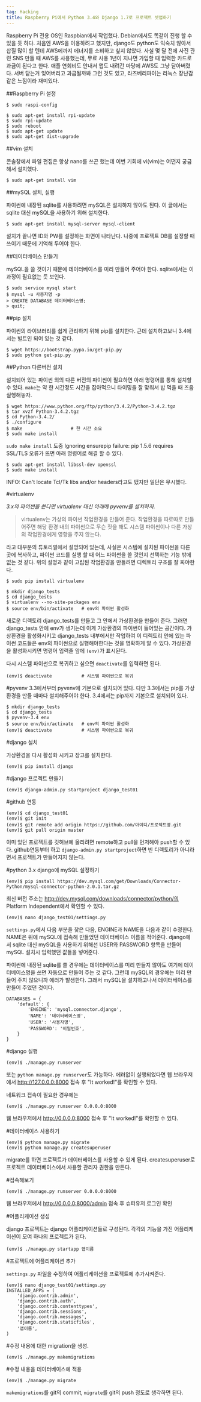 ```yaml
---
tag: Hacking
title: Raspberry Pi에서 Python 3.4와 Django 1.7로 프로젝트 셋업하기
---
```


Raspberry Pi 전용 OS인 Raspbian에서 작업했다. Debian에서도 똑같이 진행 할 수 있을 듯 하다. 처음엔 AWS을 이용하려고 했지만, django도 python도 익숙치 않아서 삽질 많이 할 텐데 AWS에까지 에너지를 소비하고 싶지 않았다. 사실 몇 달 전에 사진 관련 SNS 만들 때 AWS를 사용했는데, 무료 사용 1년이 지나면 가입할 때 입력한 카드로 과금이 된다고 한다. 애플 연회비도 안내서 앱도 내려간 마당에 AWS도 그냥 닫아버렸다. 서버 닫는거 잊어버리고 과금될까봐 그런 것도 있고, 라즈베리파이는 리눅스 장난감 같은 느낌이라 재미있다.

##Raspberry Pi 설정

    $ sudo raspi-config

    $ sudo apt-get install rpi-update
    $ sudo rpi-update
    $ sudo reboot
    $ sudo apt-get update
    $ sudo apt-get dist-upgrade

##vim 설치

콘솔창에서 파일 편집은 항상 nano를 쓰곤 했는데 이번 기회에 vi(vim)는 어떤지 궁금해서 설치했다. 

    $ sudo apt-get install vim

##mySQL 설치, 실행

파이썬에 내장된 sqlite를 사용하려면 mySQL은 설치하지 않아도 된다. 이 글에서는 sqlite 대신 mySQL을 사용하기 위해 설치한다.

    $ sudo apt-get install mysql-server mysql-client

설치가 끝나면 ID와 PW를 설정하는 화면이 나타난다. 나중에 프로젝트 DB를 설정할 때 쓰이기 때문에 기억해 두어야 한다.

##데이터베이스 만들기

mySQL을 쓸 것이기 때문에 데이터베이스를 미리 만들어 주어야 한다. sqlite에서는 이 과정이 필요없는 듯 보인다.

    $ sudo service mysql start
    $ mysql -u 사용자명 -p
    > CREATE DATABASE 데이터베이스명;
    > quit;

##pip 설치

파이썬의 라이브러리를 쉽게 관리하기 위해 pip를 설치한다. 근데 설치하고보니 3.4에서는 빌트인 되어 있는 것 같다.

    $ wget https://bootstrap.pypa.io/get-pip.py
    $ sudo python get-pip.py

##Python 다른버전 설치

설치되어 있는 파이썬 외의 다른 버전의 파이썬이 필요하면 아래 명령어를 통해 설치할 수 있다. `make`는 약 한 시간정도 시간을 잡아먹으니 타이밍을 잘 맞춰서 밥 먹을 때 즈음 실행해놓자.

    $ wget https://www.python.org/ftp/python/3.4.2/Python-3.4.2.tgz
    $ tar xvzf Python-3.4.2.tgz
    $ cd Python-3.4.2/
    $ ./configure
    $ make                  # 한 시간 소요
    $ sudo make install 

`sudo make install` 도중 Ignoring ensurepip failure: pip 1.5.6 requires SSL/TLS 오류가 뜨면 아래 명령어로 해결 할 수 있다.

    $ sudo apt-get install libssl-dev openssl 
    $ sudo make install

INFO: Can't locate Tcl/Tk libs and/or headers라고도 떴지만 일단은 무시했다.

#virtualenv

*3.x의 파이썬을 쓴다면 virtualenv 대신 아래에 pyvenv를 설치하자.*

>virtualenv는 가상의 파이썬 작업환경을 만들어 준다. 작업환경을 따로따로 만들어주면 해당 환경 내의 파이썬으로 무슨 짓을 해도 시스템 파이썬이나 다른 가상의 작업환경에게 영향을 주지 않는다. 

라고 대부분의 튜토리얼에서 설명되어 있는데, 사실은 시스템에 설치된 파이썬을 다른 곳에 복사하고, 파이썬 코드를 실행 할 때 어느 파이썬을 쓸 것인지 선택하는 기능 밖에 없는 것 같다. 위의 설명과 같이 고립된 작업환경을 만들려면 디렉토리 구조를 잘 짜야한다.

    $ sudo pip install virtualenv

    $ mkdir django_tests
    $ cd django_tests
    $ virtualenv --no-site-packages env
    $ source env/bin/activate   # env의 파이썬 활성화

새로운 디렉토리 django_tests를 만들고 그 안에서 가상환경을 만들어 준다. 그러면 django_tests 안에 env가 생기는데 이게 가상환경의 파이썬이 들어있는 공간이다. 가상환경을 활성화시키고 django_tests 내부에서만 작업하여 이 디렉토리 안에 있는 파이썬 코드들은 env의 파이썬으로 실행해야한다는 것을 명확하게 알 수 있다. 가상환경을 활성화시키면 명령어 입력줄 앞에 `(env)`가 표시된다.

다시 시스템 파이썬으로 복귀하고 싶으면 `deactivate`를 입력하면 된다.

    (env)$ deactivate           # 시스템 파이썬으로 복귀

#pyvenv
3.3에서부터 pyvenv에 기본으로 설치되어 있다. 다만 3.3에서는 pip를 가상 환경을 만들 때마다 설치해주어야 한다. 3.4에서는 pip까지 기본으로 설치되어 있다.

    $ mkdir django_tests
    $ cd django_tests
    $ pyvenv-3.4 env
    $ source env/bin/activate   # env의 파이썬 활성화
    (env)$ deactivate           # 시스템 파이썬으로 복귀

#django 설치

가상환경을 다시 활성화 시키고 장고를 설치한다.

    (env)$ pip install django

#django 프로젝트 만들기

    (env)$ django-admin.py startproject django_test01

#github 연동

    (env)$ cd django_test01
    (env)$ git init
    (env)$ git remote add origin https://github.com/아이디/프로젝트명.git
    (env)$ git pull origin master

이미 있던 프로젝트를 깃허브에 올리려면 remote하고 pull을 먼저해야 push할 수 있다. github연동부터 하고 `django-admin.py startproject`하면 빈 디렉토리가 아니라면서 프로젝트가 만들어지지 않는다.

#python 3.x django에 mySQL 설정하기

    (env)$ pip install https://dev.mysql.com/get/Downloads/Connector-Python/mysql-connector-python-2.0.1.tar.gz

최신 버전 주소는 http://dev.mysql.com/downloads/connector/python/의 Platform Independent에서 확인할 수 있다.

    (env)$ nano django_test01/settings.py

`settings.py`에서 다음 부분을 찾은 다음, ENGINE과 NAME을 다음과 같이 수정한다. NAME은 위에 mySQL에 접속해 만들었던 데이터베이스 이름을 적어준다. django에서 sqlite 대신 mySQL을 사용하기 위해선 USER와 PASSWORD 항목을 만들어 mySQL 설치시 입력했던 값들을 넣어준다.

파이썬에 내장된 sqlite를 쓸 경우에는 데이터베이스를 미리 만들지 않아도 여기에 데이터베이스명을 쓰면 자동으로 만들어 주는 것 같다. 그런데 mySQL의 경우에는 미리 만들어 주지 않으니까 에러가 발생한다. 그래서 mySQL을 설치하고나서  데이터베이스를 만들어 주었던 것이다.

    DATABASES = {
        'default': {
            'ENGINE': 'mysql.connector.django',
            'NAME': '데이터베이스명',
            'USER': '사용자명',
            'PASSWORD': '비밀번호',
        }
    }

#django 실행

    (env)$ ./manage.py runserver

또는 `python manage.py runserver`도 가능하다.
에러없이 실행되었다면 웹 브라우저에서 http://127.0.0.0:8000 접속 후 "It worked!"를 확인할 수 있다.

네트워크 접속이 필요한 경우에는 

    (env)$ ./manage.py runserver 0.0.0.0:8000

웹 브라우저에서 http://0.0.0.0:8000 접속 후  "It worked!"를 확인할 수 있다.

#데이터베이스 사용하기

    (env)$ python manage.py migrate
    (env)$ python manage.py createsuperuser

migrate를 하면 프로젝트가 데이터베이스를 사용할 수 있게 된다. createsuperuser로 프로젝트 데이터베이스에서 사용할 관리자 권한을 만든다.

#접속해보기

    (env)$ ./manage.py runserver 0.0.0.0:8000

웹 브라우저에서 http://0.0.0.0:8000/admin 접속 후 슈퍼유저 로그인 확인

#어플리케이션 생성

django 프로젝트는 django 어플리케이션들로 구성된다. 각각의 기능을 가진 어플리케이션이 모여 하나의 프로젝트가 된다.

    (env)$ ./manage.py startapp 앱이름


#프로젝트에 어플리케이션 추가

`settings.py` 파일을 수정하여 어플리케이션을 프로젝트에 추가시켜준다.

    (env)$ nano django_test01/settings.py
    INSTALLED_APPS = (
        'django.contrib.admin',
        'django.contrib.auth',
        'django.contrib.contenttypes',
        'django.contrib.sessions',
        'django.contrib.messages',
        'django.contrib.staticfiles',
        '앱이름',
    )

#수정 내용에 대한 migration을 생성.

    (env)$ ./manage.py makemigrations

#수정 내용을 데이터베이스에 적용

    (env)$ ./manage.py migrate

`makemigrations`를 git의 commit, `migrate`를 git의 push 정도로 생각하면 된다.
